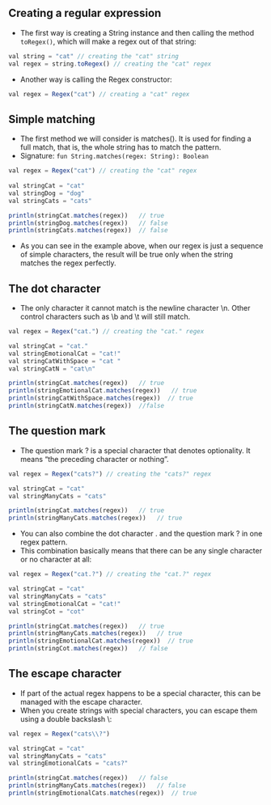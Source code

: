 ## Creating a regular expression
- The first way is creating a String instance and then calling the method `toRegex()`, which will make a regex out of that string:
```js
val string = "cat" // creating the "cat" string
val regex = string.toRegex() // creating the "cat" regex
```
- Another way is calling the Regex constructor:
```js
val regex = Regex("cat") // creating a "cat" regex
```

## Simple matching
- The first method we will consider is matches(). It is used for finding a full match, that is, the whole string has to match the pattern.
- Signature: `fun String.matches(regex: String): Boolean`
```js
val regex = Regex("cat") // creating the "cat" regex
    
val stringCat = "cat"
val stringDog = "dog"
val stringCats = "cats"

println(stringCat.matches(regex))   // true
println(stringDog.matches(regex))   // false
println(stringCats.matches(regex))  // false
```
- As you can see in the example above, when our regex is just a sequence of simple characters, the result will be true only when the string matches the regex perfectly.

## The dot character
- The only character it cannot match is the newline character \n. Other control characters such as \b and \t will still match.
```js
val regex = Regex("cat.") // creating the "cat." regex

val stringCat = "cat."
val stringEmotionalCat = "cat!"
val stringCatWithSpace = "cat "
val stringCatN = "cat\n"

println(stringCat.matches(regex))   // true
println(stringEmotionalCat.matches(regex))   // true
println(stringCatWithSpace.matches(regex))  // true
println(stringCatN.matches(regex))  //false
```

## The question mark
- The question mark ? is a special character that denotes optionality. It means “the preceding character or nothing”.
```js
val regex = Regex("cats?") // creating the "cats?" regex

val stringCat = "cat"
val stringManyCats = "cats"

println(stringCat.matches(regex))   // true
println(stringManyCats.matches(regex))   // true
```
- You can also combine the dot character . and the question mark ? in one regex pattern. 
- This combination basically means that there can be any single character or no character at all:
```js
val regex = Regex("cat.?") // creating the "cat.?" regex

val stringCat = "cat"
val stringManyCats = "cats"
val stringEmotionalCat = "cat!"
val stringCot = "cot"

println(stringCat.matches(regex))   // true
println(stringManyCats.matches(regex))   // true
println(stringEmotionalCat.matches(regex))  // true
println(stringCot.matches(regex))   // false
```

## The escape character
- If part of the actual regex happens to be a special character, this can be managed with the escape character. 
- When you create strings with special characters, you can escape them using a double backslash \\:
```js
val regex = Regex("cats\\?") 

val stringCat = "cat"
val stringManyCats = "cats"
val stringEmotionalCats = "cats?"

println(stringCat.matches(regex))   // false
println(stringManyCats.matches(regex))   // false
println(stringEmotionalCats.matches(regex))  // true
```

